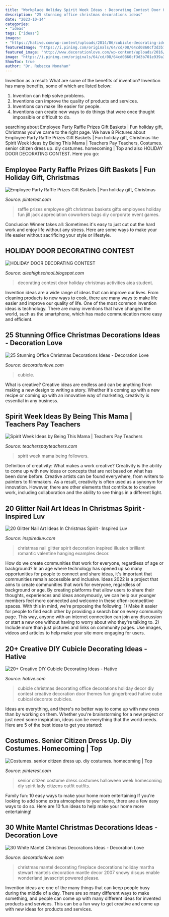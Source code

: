 ```yaml
---
title: "Workplace Holiday Spirit Week Ideas : Decorating Contest Door Holiday Christmas Activities Aiea Student"
description: "25 stunning office christmas decorations ideas"
date: "2023-10-14"
categories:
- "ideas"
tags: ["ideas"]
images:
- "https://hative.com/wp-content/uploads/2014/06/cubicle-decorating-ideas/15-office-cubicle-decorating-ideas.jpg"
featuredImage: "https://i.pinimg.com/originals/64/cd/08/64cd0860cf3d3b701e939a34c8631f74.jpg"
featured_image: "http://www.decorationlove.com/wp-content/uploads/2016/10/Martha-Stewart-Christmas-Mantel-Decorations.jpg"
image: "https://i.pinimg.com/originals/64/cd/08/64cd0860cf3d3b701e939a34c8631f74.jpg"
ShowToc: true
author: "Dr. Rebecca Monahan"
---
```



Invention as a result: What are some of the benefits of invention?
Invention has many benefits, some of which are listed below: 
1. Invention can help solve problems. 
2. Inventions can improve the quality of products and services. 
3. Inventions can make life easier for people. 
4. Inventions can create new ways to do things that were once thought impossible or difficult to do.

	

		
searching about Employee Party Raffle Prizes Gift Baskets | Fun holiday gift, Christmas you've came to the right page. We have 8 Pictures about Employee Party Raffle Prizes Gift Baskets | Fun holiday gift, Christmas like Spirit Week Ideas by Being This Mama | Teachers Pay Teachers, Costumes. senior citizen dress up. diy costumes. homecoming | Top and also HOLIDAY DOOR DECORATING CONTEST. Here you go:
		
    
## Employee Party Raffle Prizes Gift Baskets | Fun Holiday Gift, Christmas

<img loading=lazy src="https://i.pinimg.com/originals/64/cd/08/64cd0860cf3d3b701e939a34c8631f74.jpg" onerror="this.onerror=null;this.src='https://tse3.mm.bing.net/th?id=OIP.qXqBhzHE9H7CDWEKNwlLOwHaJ4&amp;pid=15.1';" alt="Employee Party Raffle Prizes Gift Baskets | Fun holiday gift, Christmas">

_Source: pinterest.com_

>raffle prizes employee gift christmas baskets gifts employees holiday fun jill jack appreciation coworkers bags diy corporate event games. 

	

Conclusion
Winner takes all: Sometimes it's easy to just cut out the hard work and enjoy life without any stress. Here are some ways to make your life easier without sacrificing your style or lifestyle.

    
## HOLIDAY DOOR DECORATING CONTEST

<img loading=lazy src="https://2.bp.blogspot.com/_RI6I4hNesbU/TPbCcVgALiI/AAAAAAAAAXs/i24uBqCq6Es/s1600/Doordecorating5.jpg" onerror="this.onerror=null;this.src='https://tse1.mm.bing.net/th?id=OIP.NSV4elgEXHJl8V5tcunSKQHaJ4&amp;pid=15.1';" alt="HOLIDAY DOOR DECORATING CONTEST">

_Source: aieahighschool.blogspot.com_

>decorating contest door holiday christmas activities aiea student. 

	

Invention ideas are a wide range of ideas that can improve our lives. From cleaning products to new ways to cook, there are many ways to make life easier and improve our quality of life. One of the most common invention ideas is technology. There are many inventions that have changed the world, such as the smartphone, which has made communication more easy and efficient.

    
## 25 Stunning Office Christmas Decorations Ideas - Decoration Love

<img loading=lazy src="https://www.decorationlove.com/wp-content/uploads/2016/09/Office-Christmas-Decorating-Contest-Ideas.jpg" onerror="this.onerror=null;this.src='https://tse3.mm.bing.net/th?id=OIP.qOkw414puYUyZAWxnYxzWwHaJ6&amp;pid=15.1';" alt="25 Stunning Office Christmas Decorations Ideas - Decoration Love">

_Source: decorationlove.com_

>cubicle. 

	

What is creative?
Creative ideas are endless and can be anything from making a new design to writing a story. Whether it's coming up with a new recipe or coming up with an innovative way of marketing, creativity is essential in any business.

    
## Spirit Week Ideas By Being This Mama | Teachers Pay Teachers

<img loading=lazy src="https://ecdn.teacherspayteachers.com/thumbitem/Spirit-Week-Ideas-5374248-1585236734/original-5374248-2.jpg" onerror="this.onerror=null;this.src='https://tse1.mm.bing.net/th?id=OIP.wzWpuyhvwsZz3NfkDlS59gAAAA&amp;pid=15.1';" alt="Spirit Week Ideas by Being This Mama | Teachers Pay Teachers">

_Source: teacherspayteachers.com_

>spirit week mama being followers. 

	

Definition of creativity: What makes a work creative?
Creativity is the ability to come up with new ideas or concepts that are not based on what has been done before. Creative artists can be found everywhere, from writers to painters to filmmakers. As a result, creativity is often used as a synonym for innovation. However, there are other elements that contribute to creative work, including collaboration and the ability to see things in a different light.

    
## 20 Glitter Nail Art Ideas In Christmas Spirit · Inspired Luv

<img loading=lazy src="http://www.inspiredluv.com/wp-content/uploads/2016/10/11-Glitter-Nail-Art-Ideas-in-Christmas-Spirit.jpg" onerror="this.onerror=null;this.src='https://tse1.mm.bing.net/th?id=OIP.Pujp1Qt25_v8LFD_mbMaSwHaJ3&amp;pid=15.1';" alt="20 Glitter Nail Art Ideas In Christmas Spirit · Inspired Luv">

_Source: inspiredluv.com_

>christmas nail glitter spirit decoration inspired illusion brilliant romantic valentine hanging examples decor. 

	

How do we create communities that work for everyone, regardless of age or background?
In an age where technology has opened up so many opportunities for people to connect and share ideas, it's important that communities remain accessible and inclusive. Ideas 2022 is a project that aims to create communities that work for everyone, regardless of background or age. By creating platforms that allow users to share their thoughts, experiences and ideas anonymously, we can help our younger members feel more connected and welcome in these often-competitive spaces. With this in mind, we're proposing the following: 1) Make it easier for people to find each other by providing a search bar on every community page. This way, anyone with an internet connection can join any discussion or start a new one without having to worry about who they're talking to. 2) Include more than just pictures and links on community pages. Use images, videos and articles to help make your site more engaging for users.

    
## 20+ Creative DIY Cubicle Decorating Ideas - Hative

<img loading=lazy src="https://hative.com/wp-content/uploads/2014/06/cubicle-decorating-ideas/15-office-cubicle-decorating-ideas.jpg" onerror="this.onerror=null;this.src='https://tse4.mm.bing.net/th?id=OIP.3yAIeV4G_770hPlbEuXhQgHaJ4&amp;pid=15.1';" alt="20+ Creative DIY Cubicle Decorating Ideas - Hative">

_Source: hative.com_

>cubicle christmas decorating office decorations holiday decor diy contest creative decoration door themes fun gingerbread hative cube cubical decorate cubicles. 

	

Ideas are everything, and there's no better way to come up with new ones than by working on them. Whether you're brainstorming for a new project or just need some inspiration, ideas can be everything that the world needs. Here are 5 of the best ideas to get you started: 

    
## Costumes. Senior Citizen Dress Up. Diy Costumes. Homecoming | Top

<img loading=lazy src="https://i.pinimg.com/736x/05/21/f5/0521f5ed1285eddaa54668a96680ac61--senior-citizen-costume-spirit-week-ideas.jpg" onerror="this.onerror=null;this.src='https://tse2.mm.bing.net/th?id=OIP.HVjGnx-9yokV3s2my1-NgQHaNO&amp;pid=15.1';" alt="Costumes. senior citizen dress up. diy costumes. homecoming | Top">

_Source: pinterest.com_

>senior citizen costume dress costumes halloween week homecoming diy spirit lady citizens outfit outfits. 

	

Family fun: 10 easy ways to make your home more entertaining
If you're looking to add some extra atmosphere to your home, there are a few easy ways to do so. Here are 10 fun ideas to help make your home more entertaining!

    
## 30 White Mantel Christmas Decorations Ideas - Decoration Love

<img loading=lazy src="http://www.decorationlove.com/wp-content/uploads/2016/10/Martha-Stewart-Christmas-Mantel-Decorations.jpg" onerror="this.onerror=null;this.src='https://tse3.mm.bing.net/th?id=OIP.PR5uU5R-Ob9P0xw0BeBl5gHaJc&amp;pid=15.1';" alt="30 White Mantel Christmas Decorations Ideas - Decoration Love">

_Source: decorationlove.com_

>christmas mantel decorating fireplace decorations holiday martha stewart mantels decoration mantle decor 2007 snowy disqus enable wonderland javascript powered please. 

	

Invention ideas are one of the many things that can keep people busy during the middle of a day. There are so many different ways to make something, and people can come up with many different ideas for invented products and services. This can be a fun way to get creative and come up with new ideas for products and services.

